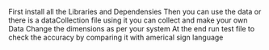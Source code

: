 First install all the Libraries and Dependensies
Then you can use the data or there is a dataCollection file using it you can collect and make your own Data
Change the dimensions as per your system
At the end run test file to check the accuracy by comparing it with americal sign language
